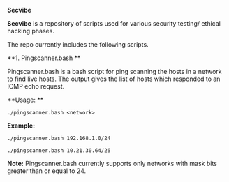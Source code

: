 **Secvibe**


**Secvibe** is a repository of scripts used for various security testing/ ethical hacking phases.

The repo currently includes the following scripts.

**1. Pingscanner.bash **

Pingscanner.bash is a bash script for ping scanning the hosts in a network to find live hosts. The output gives the list of hosts which responded to an ICMP echo request. 

**Usage: **

`./pingscanner.bash <network>`

**Example:**

`./pingscanner.bash 192.168.1.0/24`

`./pingscanner.bash 10.21.30.64/26`

**Note:** Pingscanner.bash currently supports only networks with mask bits greater than or equal to 24.

